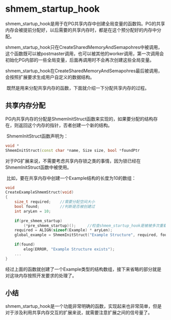 # shmem_startup_hook

​	shmem_startup_hook是用于在PG共享内存中创建全局变量的函数钩。PG的共享内存会被提前分配好，以后需要的共享内存时，都是在这个预分配好的内存中分配。

​	shmem_startup_hook只在CreateSharedMemoryAndSemapohres中被调用，这个函数既可以被postmaster调用，也可以被其他的worker调用，第一次调用会初始化PG内部的一些全局变量，后面再调用时不会再次创建这些全局变量。

​	shmem_startup_hook在CreateSharedMemoryAndSemapohres最后被调用，会按照扩展要求生成用户自定义的数据结构。

​	既然是用来分配共享内存的函数，下面就介绍一下分配共享内存的过程。

## 共享内存分配

​	PG内共享内存的分配是ShmemInitStruct函数来实现的，如果要分配的结构存在，则返回这个内存的指针，否者创建一个新的结构。

​	ShmemInitStruct函数声明为：

```c++
void *
ShmemInitStruct(const char *name, Size size, bool *foundPtr
```

​	对于PG扩展来说，不需要考虑共享内存锁之类的事情，因为锁已经在ShmemInitStruct函数中被使用。

​	比如，要在共享内存中创建一个Example结构的长度为10的数组：

```c++
void 
CreateExampleShmemStruct(void)
{
	size_t required;	//需要分配空间大小
	bool found;			//判断是否被创建过
	int aryLen = 10;
	
	if(pre_shmem_startup)
		(*pre_shmem_startup)();		//检查shmem_startup_hook是被被多次重载过，若被重载过，先执行先前一个函数
	required = ALIGN(sizeof(Example) * aryLen);
	global_example = ShmemInitStruct("Example Structure", required, found);		//global_example是扩展的全局变量
    
    if(found)
        elog(ERROR, "Example Structure exists");
    ...
}
```

​	经过上面的函数就创建了一个Example类型的结构数组，接下来省略的部分就是对这块内存按照开发要求的处理了。

## 小结

​	shmem_startup_hook是一个功能非常明确的函数，实现起来也非常简单，但是对于涉及利用共享内存交互的扩展来说，就需要注意扩展之间的信号量了。